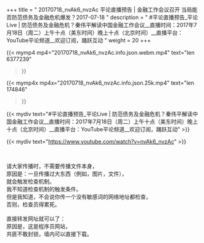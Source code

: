 +++
title = " 20170718_nvAk6_nvzAc 平论直播预告 | 金融工作会议召开 当局能否防范债务及金融危机爆发？2017-07-18 "
description = " #平论直播预告_平论Live | 防范债务及金融危机？秦伟平解读中国金融工作会议__直播时间：2017年7月18日（周二）上午十点（美东时间）晚上十点（北京时间）__直播平台：YouTube平论频道__欢迎订阅，踊跃互动 "
weight = 20
+++

{{< mymp4 mp4="20170718_nvAk6_nvzAc.info.json.webm.mp4" 
text="len 6377239"
>}}

{{< mymp4x  mp4x="20170718_nvAk6_nvzAc.info.json.25k.mp4"
text="len 174846"
>}}


{{< mydiv text="#平论直播预告_平论Live | 防范债务及金融危机？秦伟平解读中国金融工作会议__直播时间：2017年7月18日（周二）上午十点（美东时间）晚上十点（北京时间）__直播平台：YouTube平论频道__欢迎订阅，踊跃互动" >}}
<br>

{{< mydiv text="https://www.youtube.com/watch?v=nvAk6_nvzAc" >}}


<br>

请大家传播时，不需要传播文件本身，<br>
原因是：一旦传播过大东西（例如，图片，文件），<br>
就会触发检查机制。<br>
我不知道检查机制的触发条件。<br>
但是我知道，不会说你传一个没有敏感词的网络地址都检查，<br>
否则，检查员得累死。<br><br>
直接转发网址就可以了：<br>
原因是，这是程序员网站，<br>
共匪不敢封锁，墙内可以直接下载。


